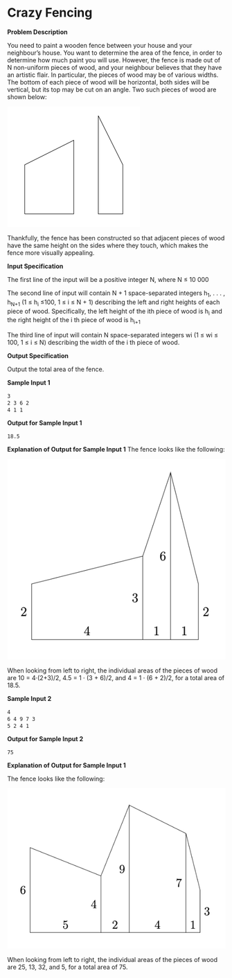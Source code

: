 # Crazy Fencing

**Problem Description**

You need to paint a wooden fence between your house and your neighbour’s house. You
want to determine the area of the fence, in order to determine how much paint you will use.
However, the fence is made out of N non-uniform pieces of wood, and your neighbour believes
that they have an artistic flair. In particular, the pieces of wood may be of various widths.
The bottom of each piece of wood will be horizontal, both sides will be vertical, but its top
may be cut on an angle. Two such pieces of wood are shown below:

<img src = '00.png'>

Thankfully, the fence has been constructed so that adjacent pieces of wood have the same
height on the sides where they touch, which makes the fence more visually appealing.


**Input Specification**

The first line of the input will be a positive integer N, where N ≤ 10 000


The second line of input will contain N + 1 space-separated integers h<sub>1</sub>, . . . , h<sub>N+1</sub> (1 ≤ h<sub>i</sub> ≤100, 1 ≤ i ≤ N + 1) describing the left and right heights of each piece of wood. Specifically,
the left height of the ith piece of wood is h<sub>i</sub> and the right height of the i th piece of wood is
h<sub>i+1</sub>

The third line of input will contain N space-separated integers wi (1 ≤ wi ≤ 100, 1 ≤ i ≤ N)
describing the width of the i
th piece of wood.

**Output Specification**

Output the total area of the fence.

**Sample Input 1**
```
3
2 3 6 2
4 1 1
```

**Output for Sample Input 1**
```
18.5
```

**Explanation of Output for Sample Input 1**
The fence looks like the following:

<img src = '01.png'>

When looking from left to right, the individual areas of the pieces of wood are 10 = 4·(2+3)/2,
4.5 = 1 · (3 + 6)/2, and 4 = 1 · (6 + 2)/2, for a total area of 18.5.

**Sample Input 2**

```
4
6 4 9 7 3
5 2 4 1
```

**Output for Sample Input 2**
```
75
```
**Explanation of Output for Sample Input 1**

The fence looks like the following:

<img src = '02.png'>

When looking from left to right, the individual areas of the pieces of wood are 25, 13, 32,
and 5, for a total area of 75.